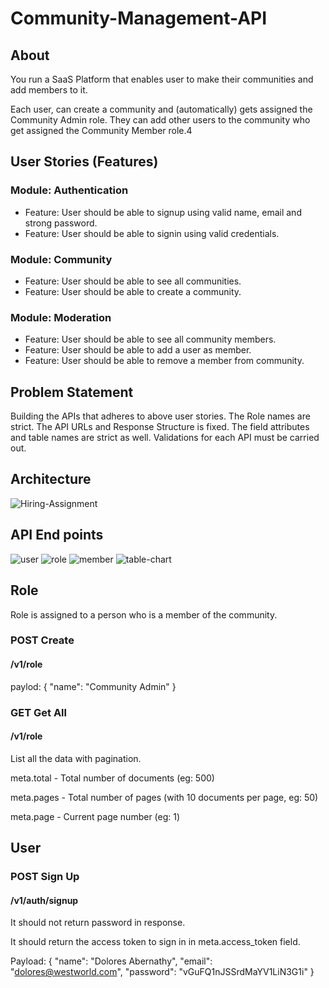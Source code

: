 # Community-Management-API
## About
You run a SaaS Platform that enables user to make their communities and add members to it.

Each user, can create a community and (automatically) gets assigned the Community Admin role. They can add other users to the community who get assigned the Community Member role.4

## User Stories (Features)
### Module: Authentication
  * Feature: User should be able to signup using valid name, email and strong password.
  * Feature: User should be able to signin using valid credentials.
### Module: Community
  * Feature: User should be able to see all communities.
  * Feature: User should be able to create a community.
### Module: Moderation
  * Feature: User should be able to see all community members.
  * Feature: User should be able to add a user as member.
  * Feature: User should be able to remove a member from community.

## Problem Statement
Building the APIs that adheres to above user stories.
The Role names are strict.
The API URLs and Response Structure is fixed.
The field attributes and table names are strict as well.
Validations for each API must be carried out.

## Architecture
![Hiring-Assignment](https://github.com/K-Fayaz/Community-Management-API/assets/91357470/3e0e98e4-f003-46f9-97ed-a741837723f2)

## API End points
![user](https://github.com/K-Fayaz/Community-Management-API/assets/91357470/b36bd78e-a124-4ca4-b882-eed1a8fdd882)
![role](https://github.com/K-Fayaz/Community-Management-API/assets/91357470/4d8c9819-0f2c-4ba1-abd2-c4afea3d6294)
![member](https://github.com/K-Fayaz/Community-Management-API/assets/91357470/cbdb8553-9131-4791-8c35-00fb8dcaaba1)
![table-chart](https://github.com/K-Fayaz/Community-Management-API/assets/91357470/0eba7a11-fc36-4d95-8f43-ea280e323314)


## Role
Role is assigned to a person who is a member of the community.

### POST Create
#### /v1/role
paylod:
{
  "name": "Community Admin"
}

### GET Get All
#### /v1/role
List all the data with pagination.

meta.total - Total number of documents (eg: 500)

meta.pages - Total number of pages (with 10 documents per page, eg: 50)

meta.page - Current page number (eg: 1)

## User
### POST Sign Up
#### /v1/auth/signup

It should not return password in response.

It should return the access token to sign in in meta.access_token field.

Payload: 
{
  "name": "Dolores Abernathy",
  "email": "dolores@westworld.com",
  "password": "vGuFQ1nJSSrdMaYV1LiN3G1i"
}
